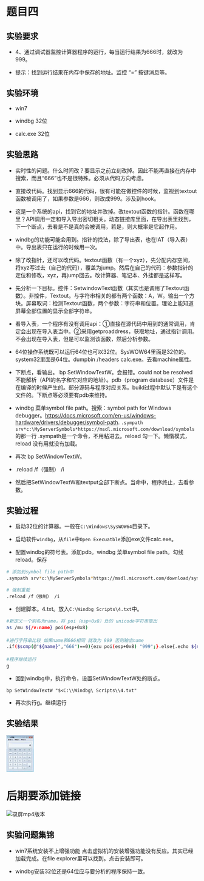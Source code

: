 # 题目四

## 实验要求

* 4、通过调试器监控计算器程序的运行，每当运行结果为666时，就改为999。

* 提示：找到运行结果在内存中保存的地址。监控 “=” 按键消息等。

## 实验环境

* win7

* windbg 32位

* calc.exe 32位

## 实验思路

* 实时性的问题。什么时间改？要显示之前立刻改掉。因此不能再直接在内存中搜索，而且“666”也不是很特殊。必须从代码方向考虑。

* 直接改代码。找到显示666的代码，很有可能在做控件的时候，监视到textout函数被调用了，如果参数是666，则改成999。涉及到hook。

* 这是一个系统的api，找到它的地址并改掉。改textout函数的指针。函数在哪里？API调用一定和导入导出密切相关。动态链接库里面，在导出表里找到，下一个断点，去看是不是真的会被调用，若是，则大概率是它起作用。

* windbg的功能可能会用到。指针的找法，除了导出表，也在IAT（导入表）中。导出表只在运行的时候用一次。

* 除了改指针，还可以改代码。textout函数（有一个xyz），先分配内存空间，将xyz写过去（自己的代码），覆盖为jump。然后在自己的代码：参数指针的定位和修改，xyz，再jump回去。改计算器、笔记本、外挂都是这样写。

* 先分析一下目标。控件：SetwindowText函数（其实也是调用了Textout函数）。非控件，Textout。与字符串相关的都有两个函数：A，W。输出一个方块。屏幕取词：检测Textout函数，两个参数：字符串和位置。理论上能知道屏幕全部位置的显示全部字符串。

* 看导入表，一个程序有没有调用api：①直接在源代码中用到的通常调用，肯定会出现在导入表当中。②采用getproaddress，获取地址，通过指针调用。不会出现在导入表，但是可以监测该函数，然后分析参数。

* 64位操作系统既可以运行64位也可以32位。SysWOW64里面是32位的。system32里面是64位。dumpbin /headers calc.exe。去看machine属性。

* 下断点，看输出。 bp SetWindowTextW。会报错。could not be resolved不能解析（API的名字和它对应的地址）。pdb（program database）文件是在编译的时候产生的。部分源码与程序对应关系。build过程中默认下是有这个文件的。下断点等必须要有pdb来维持。

* windbg 菜单symbol file path。搜索：symbol path for Windows debugger。https://docs.microsoft.com/en-us/windows-hardware/drivers/debugger/symbol-path. ```.sympath srv*c:\MyServerSymbols*https://msdl.microsoft.com/download/symbols```的那一行  .sympath是一个命令，不用粘进去。reload 勾一下。懒惰模式，reload 没有用就没有加载。

* 再次 bp SetWindowTextW。

* .reload /f（强制） /i

* 然后把SetWindowTextW和textput全部下断点。当命中，程序终止，去看参数。

## 实验过程

* 启动32位的计算器。一般在```C:\Windows\SysWOW64```目录下。

* 启动软件```windbg```，从```file```中```Open Execuatble```添加exe文件calc.exe。

* 配置windbg的符号表。添加pdb。windbg 菜单symbol file path。勾线reload。保存

```bash
# 添加到symbol file path中
.sympath srv*c:\MyServerSymbols*https://msdl.microsoft.com/download/symbols
```

```bash
# 强制重载
.reload /f（强制） /i
```

* 创建脚本。4.txt。放入```C:\Windbg Scripts\4.txt```中。
```bash
#新定义一个别名为name。将 poi（esp+0x8）处的 unicode字符串取出
as /mu ${/v:name} poi(esp+0x8)  

#进行字符串比较 如果name和666相同 就改为 999 否则输出name
.if($scmp(@"${name}","666")==0){ezu poi(esp+0x8) "999";}.else{.echo ${name};}

#程序继续运行
g
```

* 回到windbg中，执行命令，设置SetWindowTextW处的断点。
```
bp SetWindowTextW "$<C:\\Windbg\ Scripts\\4.txt"
```

* 再次执行g。继续运行

## 实验结果

![](录屏.gif)

# 后期要添加链接
![录屏mp4版本]()

## 实验问题集锦

* win7系统安装不上增强功能
点击虚拟机的安装增强功能没有反应。其实已经加载完成。在file explorer里可以找到。点击安装即可。

* windbg安装32位还是64位应与要分析的程序保持一致。
















